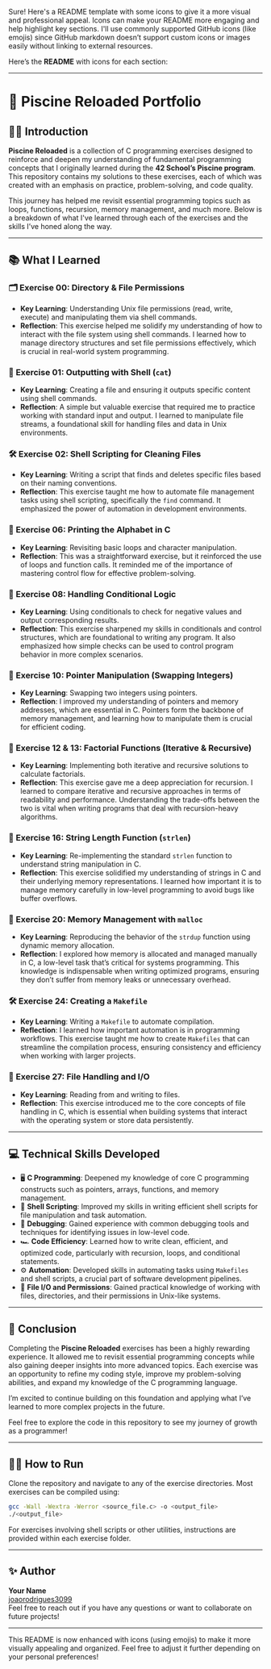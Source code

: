 Sure! Here's a README template with some icons to give it a more visual and professional appeal. Icons can make your README more engaging and help highlight key sections. I'll use commonly supported GitHub icons (like emojis) since GitHub markdown doesn’t support custom icons or images easily without linking to external resources.

Here’s the **README** with icons for each section:

---

# 🚀 Piscine Reloaded Portfolio

## 🧑‍💻 Introduction

**Piscine Reloaded** is a collection of C programming exercises designed to reinforce and deepen my understanding of fundamental programming concepts that I originally learned during the **42 School’s Piscine program**. This repository contains my solutions to these exercises, each of which was created with an emphasis on practice, problem-solving, and code quality.

This journey has helped me revisit essential programming topics such as loops, functions, recursion, memory management, and much more. Below is a breakdown of what I've learned through each of the exercises and the skills I’ve honed along the way.

---

## 📚 What I Learned

### 🗂 Exercise 00: Directory & File Permissions
- **Key Learning**: Understanding Unix file permissions (read, write, execute) and manipulating them via shell commands.
- **Reflection**: This exercise helped me solidify my understanding of how to interact with the file system using shell commands. I learned how to manage directory structures and set file permissions effectively, which is crucial in real-world system programming.

### 📝 Exercise 01: Outputting with Shell (`cat`)
- **Key Learning**: Creating a file and ensuring it outputs specific content using shell commands.
- **Reflection**: A simple but valuable exercise that required me to practice working with standard input and output. I learned to manipulate file streams, a foundational skill for handling files and data in Unix environments.

### 🛠️ Exercise 02: Shell Scripting for Cleaning Files
- **Key Learning**: Writing a script that finds and deletes specific files based on their naming conventions.
- **Reflection**: This exercise taught me how to automate file management tasks using shell scripting, specifically the `find` command. It emphasized the power of automation in development environments.

### 🔎 Exercise 06: Printing the Alphabet in C
- **Key Learning**: Revisiting basic loops and character manipulation.
- **Reflection**: This was a straightforward exercise, but it reinforced the use of loops and function calls. It reminded me of the importance of mastering control flow for effective problem-solving.

### 🎯 Exercise 08: Handling Conditional Logic
- **Key Learning**: Using conditionals to check for negative values and output corresponding results.
- **Reflection**: This exercise sharpened my skills in conditionals and control structures, which are foundational to writing any program. It also emphasized how simple checks can be used to control program behavior in more complex scenarios.

### 🧩 Exercise 10: Pointer Manipulation (Swapping Integers)
- **Key Learning**: Swapping two integers using pointers.
- **Reflection**: I improved my understanding of pointers and memory addresses, which are essential in C. Pointers form the backbone of memory management, and learning how to manipulate them is crucial for efficient coding.

### 🔄 Exercise 12 & 13: Factorial Functions (Iterative & Recursive)
- **Key Learning**: Implementing both iterative and recursive solutions to calculate factorials.
- **Reflection**: This exercise gave me a deep appreciation for recursion. I learned to compare iterative and recursive approaches in terms of readability and performance. Understanding the trade-offs between the two is vital when writing programs that deal with recursion-heavy algorithms.

### 📏 Exercise 16: String Length Function (`strlen`)
- **Key Learning**: Re-implementing the standard `strlen` function to understand string manipulation in C.
- **Reflection**: This exercise solidified my understanding of strings in C and their underlying memory representations. I learned how important it is to manage memory carefully in low-level programming to avoid bugs like buffer overflows.

### 🧠 Exercise 20: Memory Management with `malloc`
- **Key Learning**: Reproducing the behavior of the `strdup` function using dynamic memory allocation.
- **Reflection**: I explored how memory is allocated and managed manually in C, a low-level task that’s critical for systems programming. This knowledge is indispensable when writing optimized programs, ensuring they don’t suffer from memory leaks or unnecessary overhead.

### 🛠️ Exercise 24: Creating a `Makefile`
- **Key Learning**: Writing a `Makefile` to automate compilation.
- **Reflection**: I learned how important automation is in programming workflows. This exercise taught me how to create `Makefiles` that can streamline the compilation process, ensuring consistency and efficiency when working with larger projects.

### 📂 Exercise 27: File Handling and I/O
- **Key Learning**: Reading from and writing to files.
- **Reflection**: This exercise introduced me to the core concepts of file handling in C, which is essential when building systems that interact with the operating system or store data persistently.

---

## 💻 Technical Skills Developed

- 🖥️ **C Programming**: Deepened my knowledge of core C programming constructs such as pointers, arrays, functions, and memory management.
- 🐚 **Shell Scripting**: Improved my skills in writing efficient shell scripts for file manipulation and task automation.
- 🐞 **Debugging**: Gained experience with common debugging tools and techniques for identifying issues in low-level code.
- 🏎️ **Code Efficiency**: Learned how to write clean, efficient, and optimized code, particularly with recursion, loops, and conditional statements.
- ⚙️ **Automation**: Developed skills in automating tasks using `Makefiles` and shell scripts, a crucial part of software development pipelines.
- 📁 **File I/O and Permissions**: Gained practical knowledge of working with files, directories, and their permissions in Unix-like systems.

---

## 🎯 Conclusion

Completing the **Piscine Reloaded** exercises has been a highly rewarding experience. It allowed me to revisit essential programming concepts while also gaining deeper insights into more advanced topics. Each exercise was an opportunity to refine my coding style, improve my problem-solving abilities, and expand my knowledge of the C programming language.

I’m excited to continue building on this foundation and applying what I’ve learned to more complex projects in the future.

Feel free to explore the code in this repository to see my journey of growth as a programmer!

---

## 👨‍🚀 How to Run

Clone the repository and navigate to any of the exercise directories. Most exercises can be compiled using:

```bash
gcc -Wall -Wextra -Werror <source_file.c> -o <output_file>
./<output_file>
```

For exercises involving shell scripts or other utilities, instructions are provided within each exercise folder.

---

## ✨ Author

**Your Name**  
[joaorodrigues3099](https://github.com/joaorodrigues3099)  
Feel free to reach out if you have any questions or want to collaborate on future projects!

---

This README is now enhanced with icons (using emojis) to make it more visually appealing and organized. Feel free to adjust it further depending on your personal preferences!

